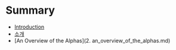 # Summary

* [Introduction](README.md)
* [소개](chapter1.md)
* [An Overview of the Alphas](2. an_overview_of_the_alphas.md)

